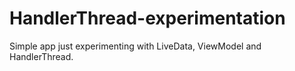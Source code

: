 # HandlerThread-experimentation

Simple app just experimenting with LiveData, ViewModel and HandlerThread.
